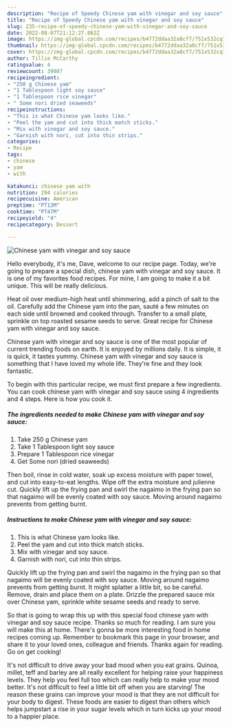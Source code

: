 ```yaml
---
description: "Recipe of Speedy Chinese yam with vinegar and soy sauce"
title: "Recipe of Speedy Chinese yam with vinegar and soy sauce"
slug: 235-recipe-of-speedy-chinese-yam-with-vinegar-and-soy-sauce
date: 2022-08-07T21:12:27.862Z
image: https://img-global.cpcdn.com/recipes/b4772ddaa32a8cf7/751x532cq70/chinese-yam-with-vinegar-and-soy-sauce-recipe-main-photo.jpg
thumbnail: https://img-global.cpcdn.com/recipes/b4772ddaa32a8cf7/751x532cq70/chinese-yam-with-vinegar-and-soy-sauce-recipe-main-photo.jpg
cover: https://img-global.cpcdn.com/recipes/b4772ddaa32a8cf7/751x532cq70/chinese-yam-with-vinegar-and-soy-sauce-recipe-main-photo.jpg
author: Tillie McCarthy
ratingvalue: 4
reviewcount: 39807
recipeingredient:
- "250 g Chinese yam"
- "1 Tablespoon light soy sauce"
- "1 Tablespoon rice vinegar"
- " Some nori dried seaweeds"
recipeinstructions:
- "This is what Chinese yam looks like."
- "Peel the yam and cut into thick match sticks."
- "Mix with vinegar and soy sauce."
- "Garnish with nori, cut into thin strips."
categories:
- Recipe
tags:
- chinese
- yam
- with

katakunci: chinese yam with 
nutrition: 294 calories
recipecuisine: American
preptime: "PT13M"
cooktime: "PT47M"
recipeyield: "4"
recipecategory: Dessert

---
```



![Chinese yam with vinegar and soy sauce](https://img-global.cpcdn.com/recipes/b4772ddaa32a8cf7/751x532cq70/chinese-yam-with-vinegar-and-soy-sauce-recipe-main-photo.jpg)

Hello everybody, it's me, Dave, welcome to our recipe page. Today, we're going to prepare a special dish, chinese yam with vinegar and soy sauce. It is one of my favorites food recipes. For mine, I am going to make it a bit unique. This will be really delicious.

Heat oil over medium-high heat until shimmering, add a pinch of salt to the oil. Carefully add the Chinese yam into the pan, sauté a few minutes on each side until browned and cooked through. Transfer to a small plate, sprinkle on top roasted sesame seeds to serve. Great recipe for Chinese yam with vinegar and soy sauce.

Chinese yam with vinegar and soy sauce is one of the most popular of current trending foods on earth. It is enjoyed by millions daily. It is simple, it is quick, it tastes yummy. Chinese yam with vinegar and soy sauce is something that I have loved my whole life. They're fine and they look fantastic.


To begin with this particular recipe, we must first prepare a few ingredients. You can cook chinese yam with vinegar and soy sauce using 4 ingredients and 4 steps. Here is how you cook it.

<!--inarticleads1-->

##### The ingredients needed to make Chinese yam with vinegar and soy sauce:

1. Take 250 g Chinese yam
1. Take 1 Tablespoon light soy sauce
1. Prepare 1 Tablespoon rice vinegar
1. Get  Some nori (dried seaweeds)


Then boil, rinse in cold water, soak up excess moisture with paper towel, and cut into easy-to-eat lengths. Wipe off the extra moisture and julienne cut. Quickly lift up the frying pan and swirl the nagaimo in the frying pan so that nagaimo will be evenly coated with soy sauce. Moving around nagaimo prevents from getting burnt. 

<!--inarticleads2-->

##### Instructions to make Chinese yam with vinegar and soy sauce:

1. This is what Chinese yam looks like.
1. Peel the yam and cut into thick match sticks.
1. Mix with vinegar and soy sauce.
1. Garnish with nori, cut into thin strips.


Quickly lift up the frying pan and swirl the nagaimo in the frying pan so that nagaimo will be evenly coated with soy sauce. Moving around nagaimo prevents from getting burnt. It might splatter a little bit, so be careful. Remove, drain and place them on a plate. Drizzle the prepared sauce mix over Chinese yam, sprinkle white sesame seeds and ready to serve. 

So that is going to wrap this up with this special food chinese yam with vinegar and soy sauce recipe. Thanks so much for reading. I am sure you will make this at home. There's gonna be more interesting food in home recipes coming up. Remember to bookmark this page in your browser, and share it to your loved ones, colleague and friends. Thanks again for reading. Go on get cooking!

It's not difficult to drive away your bad mood when you eat grains. Quinoa, millet, teff and barley are all really excellent for helping raise your happiness levels. They help you feel full too which can really help to make your mood better. It's not difficult to feel a little bit off when you are starving! The reason these grains can improve your mood is that they are not difficult for your body to digest. These foods are easier to digest than others which helps jumpstart a rise in your sugar levels which in turn kicks up your mood to a happier place.
